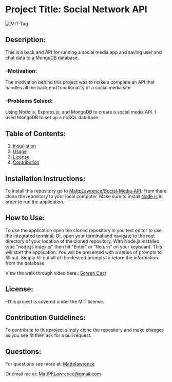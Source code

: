 # Project Title: Social Network API

![MIT-Tag](https://shields.io/badge/license-MIT-green)

## Description:

This is a back end API for running a social media app and saving user and chat data to a MongoDB database.

### -Motivation:

The motivation behind this project was to make a complete an API that handles all the back end functionality of a social media site.

### -Problems Solved:

Using Node.js, Express.js, and MongoDB to create a social media API. I used MongoDB to set up a noSQL database.

## Table of Contents:

1. [Installation](#install)
2. [Usage](#usage)
3. [License](#license)
4. [Contribution](#contribution)

## Installation Instructions: <a name="install"></a>

To install this repository go to [MattpLawrence/Social-Media-API](https://github.com/MattpLawrence/Social-Network-API). From there clone the repository to your local computer. Make sure to install [Node.js](https://nodejs.org/en/download/) in order to run the application.

## How to Use: <a name="usage"></a>

To use the application open the cloned repository in you text editor to use the integrated terminal. Or, open your terminal and navigate to the root directory of your location of the cloned repository. With Node.js installed type "node.js index.js" then hit "Enter" or "Return" on your keyboard. This will start the application. You will be presented with a series of prompts to fill out. Simply fill out all of the desired prompts to return the information from the database.

View the walk through video here.: [Screen Cast](https://drive.google.com/file/d/18oW67EtRMA7apDnrn5toNUzIbAsts1hF/view)

## License: <a name="license"></a>

-This project is covered under the MIT license.

## Contribution Guidelines: <a name="contribution"></a>

To contribute to this project simply clone the repository and make changes as you see fit then ask for a pull request.

## Questions: <a name="username"></a>

For questions see more at:
[Mattplawrence](https://github.com/MattpLawrence)

Or email me at: MattPhLawrence@gmail.com
